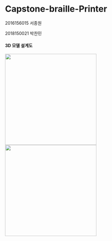 # Capstone-braille-Printer
2016156015 서종원

2018150021 박찬민



#### 3D 모델 설계도

<p>
    <img src="https://user-images.githubusercontent.com/87304360/210210988-a9ddd6a7-0eb0-4c2a-9628-582de62fd4bb.jpg" width = 300>
    <img src="https://user-images.githubusercontent.com/87304360/210211004-e01895c1-881d-400f-890d-5cff7f6cd115.jpg" height = 300>
</p>





